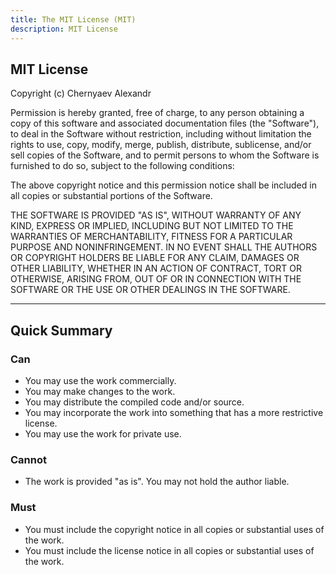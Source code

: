 ```yaml
---
title: The MIT License (MIT)
description: MIT License
---
```


## MIT License

Copyright (c) Chernyaev Alexandr

Permission is hereby granted, free of charge, to any person obtaining a copy
of this software and associated documentation files (the "Software"), to deal
in the Software without restriction, including without limitation the rights
to use, copy, modify, merge, publish, distribute, sublicense, and/or sell
copies of the Software, and to permit persons to whom the Software is
furnished to do so, subject to the following conditions:

The above copyright notice and this permission notice shall be included in all
copies or substantial portions of the Software.

THE SOFTWARE IS PROVIDED "AS IS", WITHOUT WARRANTY OF ANY KIND, EXPRESS OR
IMPLIED, INCLUDING BUT NOT LIMITED TO THE WARRANTIES OF MERCHANTABILITY,
FITNESS FOR A PARTICULAR PURPOSE AND NONINFRINGEMENT. IN NO EVENT SHALL THE
AUTHORS OR COPYRIGHT HOLDERS BE LIABLE FOR ANY CLAIM, DAMAGES OR OTHER
LIABILITY, WHETHER IN AN ACTION OF CONTRACT, TORT OR OTHERWISE, ARISING FROM,
OUT OF OR IN CONNECTION WITH THE SOFTWARE OR THE USE OR OTHER DEALINGS IN THE
SOFTWARE.

--------

## Quick Summary

### Can

- You may use the work commercially.
- You may make changes to the work.
- You may distribute the compiled code and/or source.
- You may incorporate the work into something that has a more restrictive license.
- You may use the work for private use.

### Cannot

- The work is provided "as is". You may not hold the author liable.

### Must

- You must include the copyright notice in all copies or substantial uses of the work.
- You must include the license notice in all copies or substantial uses of the work.
